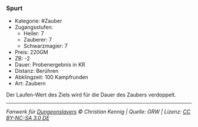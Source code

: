 ### Spurt

- Kategorie: #Zauber
- Zugangsstufen:
  - Heiler: 7
  - Zauberer: 7
  - Schwarzmagier: 7
- Preis: 220GM
- ZB: -2
- Dauer: Probenergebnis in KR
- Distanz: Berühren
- Abklingzeit: 100 Kampfrunden
- Art: Zaubern

Der Laufen-Wert des Ziels wird für die Dauer des Zaubers verdoppelt.

---

_Fanwerk für [Dungeonslayers](https://www.dungeonslayers.net/) © Christian Kennig | Quelle: GRW | Lizenz: [CC BY-NC-SA 3.0 DE](https://creativecommons.org/licenses/by-nc-sa/3.0/de/)_
